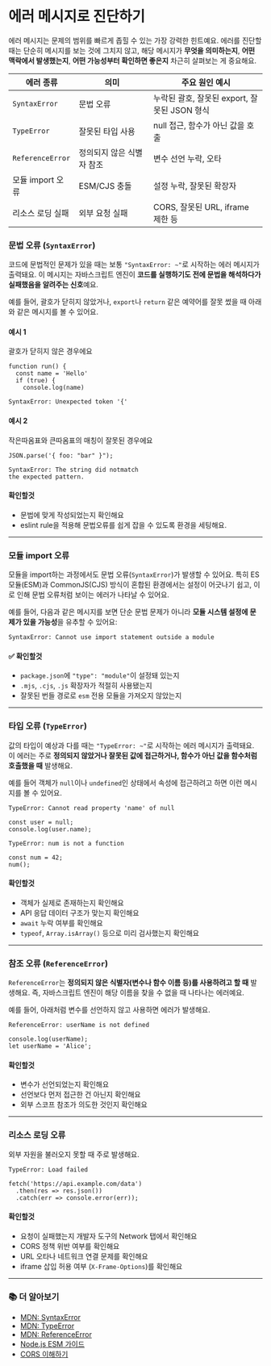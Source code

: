 # 에러 메시지로 진단하기

에러 메시지는 문제의 범위를 빠르게 좁힐 수 있는 가장 강력한 힌트예요.
에러를 진단할 때는 단순히 메시지를 보는 것에 그치지 않고, 해당 메시지가 **무엇을 의미하는지**, **어떤 맥락에서 발생했는지**, **어떤 가능성부터 확인하면 좋은지** 차근히 살펴보는 게 중요해요.

| 에러 종류 | 의미 | 주요 원인 예시 |
| --- | --- | --- |
| `SyntaxError` | 문법 오류 | 누락된 괄호, 잘못된 export, 잘못된 JSON 형식 |
| `TypeError` | 잘못된 타입 사용 | null 접근, 함수가 아닌 값을 호출 |
| `ReferenceError` | 정의되지 않은 식별자 참조 | 변수 선언 누락, 오타 |
| 모듈 import 오류 | ESM/CJS 충돌 | 설정 누락, 잘못된 확장자 |
| 리소스 로딩 실패 | 외부 요청 실패 | CORS, 잘못된 URL, iframe 제한 등 |

### 문법 오류 (`SyntaxError`)

코드에 문법적인 문제가 있을 때는 보통 `"SyntaxError: ~"`로 시작하는 에러 메시지가 출력돼요. 이 메시지는 자바스크립트 엔진이 **코드를 실행하기도 전에 문법을 해석하다가 실패했음을 알려주는 신호**예요.

예를 들어, 괄호가 닫히지 않았거나, `export`나 `return` 같은 예약어를 잘못 썼을 때 아래와 같은 메시지를 볼 수 있어요.

#### 예시 1
괄호가 닫히지 않은 경우에요
```tsx 5
function run() {
  const name = 'Hello'
  if (true) {
    console.log(name)

```
```
SyntaxError: Unexpected token '{'
```


#### 예시 2 
작은따옴표와 큰따옴표의 매칭이 잘못된 경우에요

```tsx
JSON.parse('{ foo: "bar" }");
```
```
SyntaxError: The string did notmatch
the expected pattern.
```

#### 확인할것
- 문법에 맞게 작성되었는지 확인해요
- eslint rule을 적용해 문법오류를 쉽게 잡을 수 있도록 환경을 세팅해요.

---

### 모듈 import 오류

모듈을 import하는 과정에서도 문법 오류(`SyntaxError`)가 발생할 수 있어요. 특히 ES 모듈(ESM)과 CommonJS(CJS) 방식이 혼합된 환경에서는 설정이 어긋나기 쉽고, 이로 인해 문법 오류처럼 보이는 에러가 나타날 수 있어요.

예를 들어, 다음과 같은 메시지를 보면 단순 문법 문제가 아니라 **모듈 시스템 설정에 문제가 있을 가능성**을 유추할 수 있어요:
```
SyntaxError: Cannot use import statement outside a module
```

#### ✅ 확인할것
- `package.json`에 `"type": "module"`이 설정돼 있는지  
- `.mjs`, `.cjs`, `.js` 확장자가 적절히 사용됐는지  
- 잘못된 번들 경로로 `esm` 전용 모듈을 가져오지 않았는지  

---

### 타입 오류 (`TypeError`)

값의 타입이 예상과 다를 때는 `"TypeError: ~"`로 시작하는 에러 메시지가 출력돼요. 이 에러는 주로 **정의되지 않았거나 잘못된 값에 접근하거나, 함수가 아닌 값을 함수처럼 호출했을 때** 발생해요.

예를 들어 객체가 `null`이나 `undefined`인 상태에서 속성에 접근하려고 하면 이런 메시지를 볼 수 있어요.

```
TypeError: Cannot read property 'name' of null  
```
```tsx 2
const user = null;
console.log(user.name);

```


```
TypeError: num is not a function
```
```tsx 2
const num = 42;
num();

```

#### 확인할것
- 객체가 실제로 존재하는지 확인해요
- API 응답 데이터 구조가 맞는지 확인해요 
- `await` 누락 여부를 확인해요
- `typeof`, `Array.isArray()` 등으로 미리 검사했는지 확인해요

---

### 참조 오류 (`ReferenceError`)

`ReferenceError`는 **정의되지 않은 식별자(변수나 함수 이름 등)를 사용하려고 할 때** 발생해요. 즉, 자바스크립트 엔진이 해당 이름을 찾을 수 없을 때 나타나는 에러예요.

예를 들어, 아래처럼 변수를 선언하지 않고 사용하면 에러가 발생해요.

```
ReferenceError: userName is not defined
```
```tsx 1
console.log(userName);
let userName = 'Alice';

```

#### 확인할것 
- 변수가 선언되었는지 확인해요
- 선언보다 먼저 접근한 건 아닌지 확인해요
- 외부 스코프 참조가 의도한 것인지 확인해요

---

### 리소스 로딩 오류

외부 자원을 불러오지 못할 때 주로 발생해요.
```
TypeError: Load failed
```
```tsx 3
fetch('https://api.example.com/data')
  .then(res => res.json())
  .catch(err => console.error(err));

```

#### 확인할것
- 요청이 실패했는지 개발자 도구의 Network 탭에서 확인해요
- CORS 정책 위반 여부를 확인해요
- URL 오타나 네트워크 연결 문제를 확인해요 
- iframe 삽입 허용 여부 (`X-Frame-Options`)를 확인해요


---

### 📚 더 알아보기
- [MDN: SyntaxError](https://developer.mozilla.org/ko/docs/Web/JavaScript/Reference/Global_Objects/SyntaxError)
- [MDN: TypeError](https://developer.mozilla.org/ko/docs/Web/JavaScript/Reference/Global_Objects/TypeError)
- [MDN: ReferenceError](https://developer.mozilla.org/ko/docs/Web/JavaScript/Reference/Global_Objects/ReferenceError)
- [Node.js ESM 가이드](https://nodejs.org/api/esm.html)
- [CORS 이해하기](https://developer.mozilla.org/ko/docs/Web/HTTP/CORS)